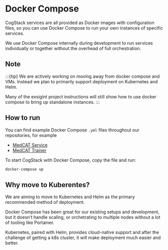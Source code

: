 # Docker Compose

CogStack services are all provided as Docker images with configuration files, so you can use Docker Compose to run your own instances of specific services.

We use Docker Compose internally during development to run services individually or together without the overhead of full orchestration.

## Note
:::{tip}
We are actively working on moving away from docker compose and VMs. Instead we plan to primarily support deployment on Kubernetes and Helm.

Many of the exsigint project instructions will still show how to use docker compose to bring up standalone instances.
:::

## How to run

You can find example Docker Compose `.yml` files throughout our repositories, for example
- [MedCAT Service](https://github.com/CogStack/cogstack-nlp/blob/main/medcat-service/docker/docker-compose.example.yml)  
- [MedCAT Trainer](https://github.com/CogStack/cogstack-nlp/blob/main/medcat-trainer/docker-compose.yml)

To start CogStack with Docker Compose, copy the file and run:

```bash
docker-compose up
```

## Why move to Kuberentes?
We are aiming to move to Kubernetes and Helm as the primary recommended method of deployment. 

Docker Compose has been great for our existing setups and development, but it doesn’t handle scaling, or orchetrating to multiple nodes without a lot of tooling like Portainer. 

Kubernetes, paired with Helm, provides cloud-native support and after the challenge of getting a k8s cluster, it will make deployment much easier and better. 